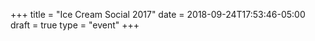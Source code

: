 +++
title = "Ice Cream Social 2017"
date = 2018-09-24T17:53:46-05:00
draft = true
type = "event"
+++
